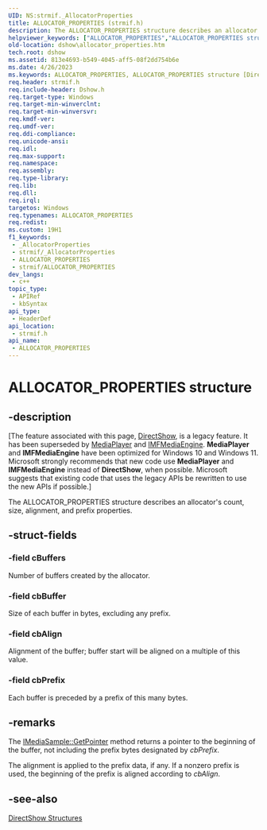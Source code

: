 ```yaml
---
UID: NS:strmif._AllocatorProperties
title: ALLOCATOR_PROPERTIES (strmif.h)
description: The ALLOCATOR_PROPERTIES structure describes an allocator's count, size, alignment, and prefix properties.
helpviewer_keywords: ["ALLOCATOR_PROPERTIES","ALLOCATOR_PROPERTIES structure [DirectShow]","ALLOCATOR_PROPERTIESStructure","dshow.allocator_properties","strmif/ALLOCATOR_PROPERTIES"]
old-location: dshow\allocator_properties.htm
tech.root: dshow
ms.assetid: 813e4693-b549-4045-aff5-08f2dd754b6e
ms.date: 4/26/2023
ms.keywords: ALLOCATOR_PROPERTIES, ALLOCATOR_PROPERTIES structure [DirectShow], ALLOCATOR_PROPERTIESStructure, dshow.allocator_properties, strmif/ALLOCATOR_PROPERTIES
req.header: strmif.h
req.include-header: Dshow.h
req.target-type: Windows
req.target-min-winverclnt: 
req.target-min-winversvr: 
req.kmdf-ver: 
req.umdf-ver: 
req.ddi-compliance: 
req.unicode-ansi: 
req.idl: 
req.max-support: 
req.namespace: 
req.assembly: 
req.type-library: 
req.lib: 
req.dll: 
req.irql: 
targetos: Windows
req.typenames: ALLOCATOR_PROPERTIES
req.redist: 
ms.custom: 19H1
f1_keywords:
 - _AllocatorProperties
 - strmif/_AllocatorProperties
 - ALLOCATOR_PROPERTIES
 - strmif/ALLOCATOR_PROPERTIES
dev_langs:
 - c++
topic_type:
 - APIRef
 - kbSyntax
api_type:
 - HeaderDef
api_location:
 - strmif.h
api_name:
 - ALLOCATOR_PROPERTIES
---
```


# ALLOCATOR_PROPERTIES structure


## -description

\[The feature associated with this page, [DirectShow](/windows/win32/directshow/directshow), is a legacy feature. It has been superseded by [MediaPlayer](/uwp/api/Windows.Media.Playback.MediaPlayer) and [IMFMediaEngine](/windows/win32/api/mfmediaengine/nn-mfmediaengine-imfmediaengine). **MediaPlayer** and **IMFMediaEngine** have been optimized for Windows 10 and Windows 11. Microsoft strongly recommends that new code use **MediaPlayer** and **IMFMediaEngine** instead of **DirectShow**, when possible. Microsoft suggests that existing code that uses the legacy APIs be rewritten to use the new APIs if possible.\]

The ALLOCATOR_PROPERTIES structure describes an allocator's count, size, alignment, and prefix properties.

## -struct-fields

### -field cBuffers

Number of buffers created by the allocator.

### -field cbBuffer

Size of each buffer in bytes, excluding any prefix.

### -field cbAlign

Alignment of the buffer; buffer start will be aligned on a multiple of this value.

### -field cbPrefix

Each buffer is preceded by a prefix of this many bytes.

## -remarks

The <a href="/windows/desktop/api/strmif/nf-strmif-imediasample-getpointer">IMediaSample::GetPointer</a> method returns a pointer to the beginning of the buffer, not including the prefix bytes designated by <i>cbPrefix</i>.

The alignment is applied to the prefix data, if any. If a nonzero prefix is used, the beginning of the prefix is aligned according to <i>cbAlign</i>.

## -see-also

<a href="/windows/desktop/DirectShow/directshow-structures">DirectShow Structures</a>